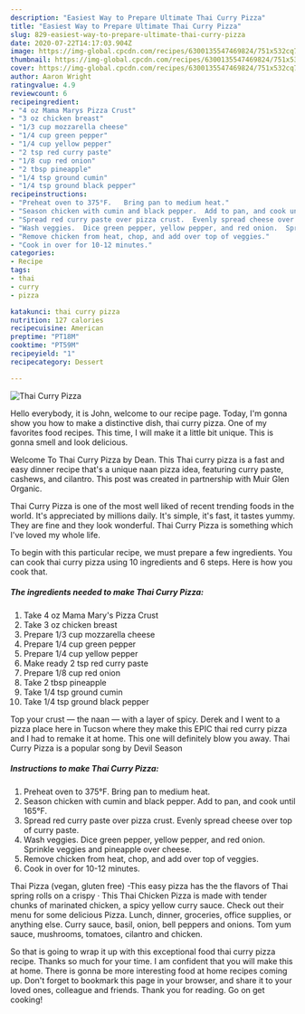 ```yaml
---
description: "Easiest Way to Prepare Ultimate Thai Curry Pizza"
title: "Easiest Way to Prepare Ultimate Thai Curry Pizza"
slug: 829-easiest-way-to-prepare-ultimate-thai-curry-pizza
date: 2020-07-22T14:17:03.904Z
image: https://img-global.cpcdn.com/recipes/6300135547469824/751x532cq70/thai-curry-pizza-recipe-main-photo.jpg
thumbnail: https://img-global.cpcdn.com/recipes/6300135547469824/751x532cq70/thai-curry-pizza-recipe-main-photo.jpg
cover: https://img-global.cpcdn.com/recipes/6300135547469824/751x532cq70/thai-curry-pizza-recipe-main-photo.jpg
author: Aaron Wright
ratingvalue: 4.9
reviewcount: 6
recipeingredient:
- "4 oz Mama Marys Pizza Crust"
- "3 oz chicken breast"
- "1/3 cup mozzarella cheese"
- "1/4 cup green pepper"
- "1/4 cup yellow pepper"
- "2 tsp red curry paste"
- "1/8 cup red onion"
- "2 tbsp pineapple"
- "1/4 tsp ground cumin"
- "1/4 tsp ground black pepper"
recipeinstructions:
- "Preheat oven to 375°F.   Bring pan to medium heat."
- "Season chicken with cumin and black pepper.  Add to pan, and cook until 165°F."
- "Spread red curry paste over pizza crust.  Evenly spread cheese over top of curry paste."
- "Wash veggies.  Dice green pepper, yellow pepper, and red onion.  Sprinkle veggies and pineapple over cheese."
- "Remove chicken from heat, chop, and add over top of veggies."
- "Cook in over for 10-12 minutes."
categories:
- Recipe
tags:
- thai
- curry
- pizza

katakunci: thai curry pizza 
nutrition: 127 calories
recipecuisine: American
preptime: "PT18M"
cooktime: "PT59M"
recipeyield: "1"
recipecategory: Dessert

---
```



![Thai Curry Pizza](https://img-global.cpcdn.com/recipes/6300135547469824/751x532cq70/thai-curry-pizza-recipe-main-photo.jpg)

Hello everybody, it is John, welcome to our recipe page. Today, I'm gonna show you how to make a distinctive dish, thai curry pizza. One of my favorites food recipes. This time, I will make it a little bit unique. This is gonna smell and look delicious.

Welcome To Thai Curry Pizza by Dean. This Thai curry pizza is a fast and easy dinner recipe that&#39;s a unique naan pizza idea, featuring curry paste, cashews, and cilantro. This post was created in partnership with Muir Glen Organic.

Thai Curry Pizza is one of the most well liked of recent trending foods in the world. It's appreciated by millions daily. It's simple, it's fast, it tastes yummy. They are fine and they look wonderful. Thai Curry Pizza is something which I've loved my whole life.


To begin with this particular recipe, we must prepare a few ingredients. You can cook thai curry pizza using 10 ingredients and 6 steps. Here is how you cook that.

<!--inarticleads1-->

##### The ingredients needed to make Thai Curry Pizza:

1. Take 4 oz Mama Mary&#39;s Pizza Crust
1. Take 3 oz chicken breast
1. Prepare 1/3 cup mozzarella cheese
1. Prepare 1/4 cup green pepper
1. Prepare 1/4 cup yellow pepper
1. Make ready 2 tsp red curry paste
1. Prepare 1/8 cup red onion
1. Take 2 tbsp pineapple
1. Take 1/4 tsp ground cumin
1. Take 1/4 tsp ground black pepper


Top your crust — the naan — with a layer of spicy. Derek and I went to a pizza place here in Tucson where they make this EPIC thai red curry pizza and I had to remake it at home. This one will definitely blow you away. Thai Curry Pizza is a popular song by Devil Season 

<!--inarticleads2-->

##### Instructions to make Thai Curry Pizza:

1. Preheat oven to 375°F.   Bring pan to medium heat.
1. Season chicken with cumin and black pepper.  Add to pan, and cook until 165°F.
1. Spread red curry paste over pizza crust.  Evenly spread cheese over top of curry paste.
1. Wash veggies.  Dice green pepper, yellow pepper, and red onion.  Sprinkle veggies and pineapple over cheese.
1. Remove chicken from heat, chop, and add over top of veggies.
1. Cook in over for 10-12 minutes.


Thai Pizza (vegan, gluten free) -This easy pizza has the the flavors of Thai spring rolls on a crispy · This Thai Chicken Pizza is made with tender chunks of marinated chicken, a spicy yellow curry sauce. Check out their menu for some delicious Pizza. Lunch, dinner, groceries, office supplies, or anything else. Curry sauce, basil, onion, bell peppers and onions. Tom yum sauce, mushrooms, tomatoes, cilantro and chicken. 

So that is going to wrap it up with this exceptional food thai curry pizza recipe. Thanks so much for your time. I am confident that you will make this at home. There is gonna be more interesting food at home recipes coming up. Don't forget to bookmark this page in your browser, and share it to your loved ones, colleague and friends. Thank you for reading. Go on get cooking!
